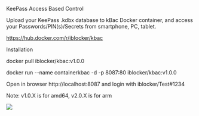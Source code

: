 KeePass Access Based Control

Upload your KeePass .kdbx database to kBac Docker container, and access your Passwords/PIN(s)/Secrets from smartphone, PC, tablet.

https://hub.docker.com/r/iblocker/kbac



Installation


docker pull iblocker/kbac:v1.0.0

docker run --name containerkbac -d -p 8087:80 iblocker/kbac:v1.0.0

Open in browser http://localhost:8087 and login with iblocker/Test#1234

Note: v1.0.X is for amd64, v2.0.X is for arm

![](https://www.2transfer.eu/github/pics/kbac.png)
